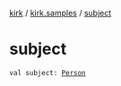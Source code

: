 [kirk](../index.md) / [kirk.samples](index.md) / [subject](./subject.md)

# subject

`val subject: `[`Person`](-person/index.md)